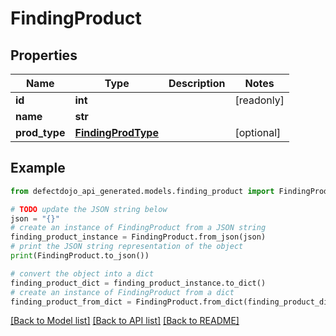 # FindingProduct


## Properties

Name | Type | Description | Notes
------------ | ------------- | ------------- | -------------
**id** | **int** |  | [readonly] 
**name** | **str** |  | 
**prod_type** | [**FindingProdType**](FindingProdType.md) |  | [optional] 

## Example

```python
from defectdojo_api_generated.models.finding_product import FindingProduct

# TODO update the JSON string below
json = "{}"
# create an instance of FindingProduct from a JSON string
finding_product_instance = FindingProduct.from_json(json)
# print the JSON string representation of the object
print(FindingProduct.to_json())

# convert the object into a dict
finding_product_dict = finding_product_instance.to_dict()
# create an instance of FindingProduct from a dict
finding_product_from_dict = FindingProduct.from_dict(finding_product_dict)
```
[[Back to Model list]](../README.md#documentation-for-models) [[Back to API list]](../README.md#documentation-for-api-endpoints) [[Back to README]](../README.md)


